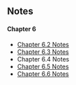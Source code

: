 ## Notes

#### Chapter 6
* [Chapter 6.2 Notes](./chapter6/Chapt62.md)
* [Chapter 6.3 Notes](./chapter6/Chapt63.md)
* Chapter 6.4 Notes
* [Chapter 6.5 Notes](./chapter/Chapt65.md)
* [Chapter 6.6 Notes](./chapter/Chapt66.md)
